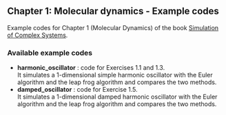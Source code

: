 ## Chapter 1: Molecular dynamics - Example codes

Example codes for Chapter 1 (Molecular Dynamics) of the book [Simulation of Complex Systems](https://github.com/softmatterlab/SOCS/).

### Available example codes ###

- **harmonic_oscillator** : code for Exercises 1.1 and 1.3. <br /> It simulates a 1-dimensional simple harmonic oscillator with the Euler algorithm and the leap frog algorithm and compares the two methods.
- **damped_oscillator** : code for Exercise 1.5. <br /> It simulates a 1-dimensional damped harmonic oscillator with the Euler algorithm and the leap frog algorithm and compares the two methods.
